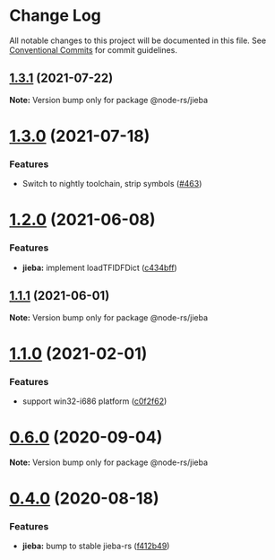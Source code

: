 # Change Log

All notable changes to this project will be documented in this file.
See [Conventional Commits](https://conventionalcommits.org) for commit guidelines.

## [1.3.1](https://github.com/napi-rs/node-rs/compare/@node-rs/jieba@1.3.0...@node-rs/jieba@1.3.1) (2021-07-22)

**Note:** Version bump only for package @node-rs/jieba

# [1.3.0](https://github.com/napi-rs/node-rs/compare/@node-rs/jieba@1.2.0...@node-rs/jieba@1.3.0) (2021-07-18)

### Features

- Switch to nightly toolchain, strip symbols ([#463](https://github.com/napi-rs/node-rs/pull/463))

# [1.2.0](https://github.com/napi-rs/node-rs/compare/@node-rs/jieba@1.1.1...@node-rs/jieba@1.2.0) (2021-06-08)

### Features

- **jieba:** implement loadTFIDFDict ([c434bff](https://github.com/napi-rs/node-rs/commit/c434bfffc904d3707b8fbc93befe67a6fc828cd7))

## [1.1.1](https://github.com/napi-rs/node-rs/compare/@node-rs/jieba@1.1.0...@node-rs/jieba@1.1.1) (2021-06-01)

**Note:** Version bump only for package @node-rs/jieba

# [1.1.0](https://github.com/napi-rs/node-rs/compare/@node-rs/jieba@1.0.0...@node-rs/jieba@1.1.0) (2021-02-01)

### Features

- support win32-i686 platform ([c0f2f62](https://github.com/napi-rs/node-rs/commit/c0f2f62adc1fae15263086781e34d78d8eeeaecc))

# [0.6.0](https://github.com/napi-rs/node-rs/compare/@node-rs/jieba@0.5.1...@node-rs/jieba@0.6.0) (2020-09-04)

**Note:** Version bump only for package @node-rs/jieba

# [0.4.0](https://github.com/napi-rs/node-rs/compare/@node-rs/jieba@0.4.0-alpha.1...@node-rs/jieba@0.4.0) (2020-08-18)

### Features

- **jieba:** bump to stable jieba-rs ([f412b49](https://github.com/napi-rs/node-rs/commit/f412b49776091aa5713e2881fc88eafc5d647c82))
